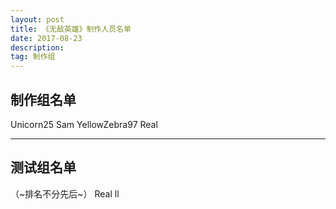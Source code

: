 ```yaml
---
layout: post
title: 《无敌英雄》制作人员名单
date: 2017-08-23
description:  
tag: 制作组
---
```

## 制作组名单

Unicorn25
Sam
YellowZebra97
Real

---
## 测试组名单

（~排名不分先后~）
Real
ll
